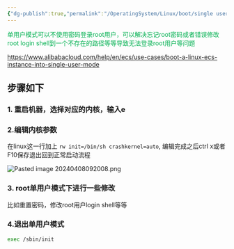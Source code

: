 ```yaml
---
{"dg-publish":true,"permalink":"/OperatingSystem/Linux/boot/single user mode/","noteIcon":"3"}
---
```


<font color="#00b050">单用户模式可以不使用密码登录root用户，可以解决忘记root密码或者错误修改root login shell到一个不存在的路径等等导致无法登录root用户等问题</font>


https://www.alibabacloud.com/help/en/ecs/use-cases/boot-a-linux-ecs-instance-into-single-user-mode

## 步骤如下
### 1. 重启机器，选择对应的内核，输入e
### 2.编辑内核参数

在linux这一行加上 `rw init=/bin/sh crashkernel=auto`, 编辑完成之后ctrl x或者F10保存退出回到正常启动流程

![Pasted image 20240408092008.png](/img/user/OperatingSystem/Linux/boot/attachments/Pasted%20image%2020240408092008.png)

### 3. root单用户模式下进行一些修改
比如重置密码，修改root用户login shell等等
### 4.退出单用户模式
```sh
exec /sbin/init
```